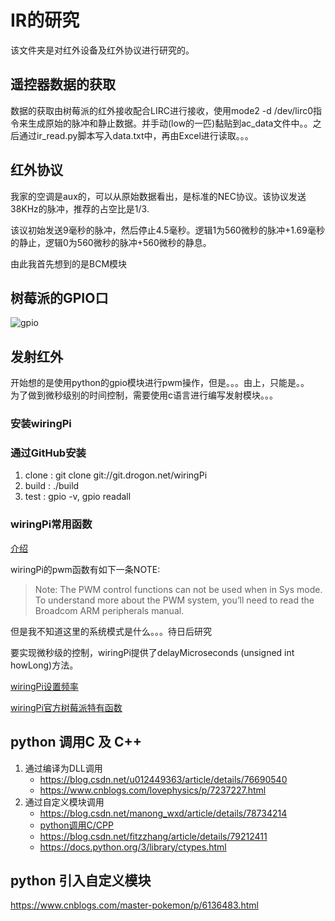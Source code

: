 # IR的研究

该文件夹是对红外设备及红外协议进行研究的。

## 遥控器数据的获取

数据的获取由树莓派的红外接收配合LIRC进行接收，使用mode2 -d /dev/lirc0指令来生成原始的脉冲和静止数据。并手动(low的一匹)黏贴到ac_data文件中。。之后通过ir_read.py脚本写入data.txt中，再由Excel进行读取。。。

## 红外协议

我家的空调是aux的，可以从原始数据看出，是标准的NEC协议。该协议发送38KHz的脉冲，推荐的占空比是1/3.

该议初始发送9毫秒的脉冲，然后停止4.5毫秒。逻辑1为560微秒的脉冲+1.69毫秒的静止，逻辑0为560微秒的脉冲+560微秒的静息。

由此我首先想到的是BCM模块

## 树莓派的GPIO口
![gpio](http://imgsrc.baidu.com/forum/w%3D580/sign=525a7424f11f4134e0370576151e95c1/3be33ed7912397dd550071c35582b2b7d2a287dc.jpg)

## 发射红外

开始想的是使用python的gpio模块进行pwm操作，但是。。。由上，只能是。。  
为了做到微秒级别的时间控制，需要使用c语言进行编写发射模块。。。

### 安装wiringPi

### 通过GitHub安装
1. clone : git clone git://git.drogon.net/wiringPi
2. build : ./build
3. test : gpio -v, gpio readall

### wiringPi常用函数

[介绍](https://www.cnblogs.com/lulipro/p/5992172.html)

wiringPi的pwm函数有如下一条NOTE:

> Note: The PWM control functions can not be used when in Sys mode. To understand more about the PWM system, you’ll need to read the Broadcom ARM peripherals manual.

但是我不知道这里的系统模式是什么。。。待日后研究

要实现微秒级的控制，wiringPi提供了delayMicroseconds (unsigned int howLong)方法。

[wiringPi设置频率](http://tieba.baidu.com/p/4753142928)

[wiringPi官方树莓派特有函数](http://wiringpi.com/reference/raspberry-pi-specifics/)

## python 调用C 及 C++

1. 通过编译为DLL调用
    - https://blog.csdn.net/u012449363/article/details/76690540
    - https://www.cnblogs.com/lovephysics/p/7237227.html
2. 通过自定义模块调用
    - https://blog.csdn.net/manong_wxd/article/details/78734214
    - [python调用C/CPP](https://www.jianshu.com/p/cd28e8b0cce1)
    - https://blog.csdn.net/fitzzhang/article/details/79212411
    - https://docs.python.org/3/library/ctypes.html

## python 引入自定义模块

https://www.cnblogs.com/master-pokemon/p/6136483.html